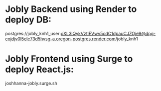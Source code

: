 # Jobly Backend using Render to deploy DB: 
postgres://jobly_knh1_user:oXL3lQykVztlEVwv5cdC1dpauCJZOje9@dpg-cojdjv0l5elc73d5hvsg-a.oregon-postgres.render.com/jobly_knh1


# Jobly Frontend using Surge to deploy React.js:
joshhanna-jobly.surge.sh
